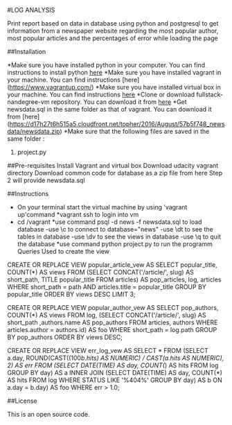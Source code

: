 #LOG ANALYSIS

Print report based on data in database using python and postgresql to get information from a newspaper website regarding the most popular author, 
most popular articles and the percentages of error while loading the page

##Installation

*Make sure you have installed python in your computer. You can find instructions to install python [here](http://docs.python-guide.org/en/latest/starting/installation/)
*Make sure you have installed vagrant in your machine. You can find instructions [here] (https://www.vagrantup.com/)
*Make sure you have installed virtual box in your machine. You can find instructions [here](https://www.virtualbox.org/)
*Clone or download fullstack-nandegree-vm repository. You can download it from [here](https://d17h27t6h515a5.cloudfront.net/topher/2017/August/59822701_fsnd-virtual-machine/fsnd-virtual-machine.zip)
*Get newsdata.sql in the same folder as that of vagrant. You can download it from [here] (https://d17h27t6h515a5.cloudfront.net/topher/2016/August/57b5f748_newsdata/newsdata.zip)
*Make sure that the following files are saved in the same folder : 
1. project.py

##Pre-requisites
Install Vagrant and virtual box
Download udacity vagrant directory
Download common code for database as a zip file from here
Step 2 will provide newsdata.sql

##Instructions
* On your terminal start the virtual machine by using 'vagrant up'command
*vagrant ssh to login into vm
* cd /vagrant
*use command psql -d news -f newsdata.sql to load database
-use \c to connect to database="news"
-use \dt to see the tables in database
-use \dv to see the views in database
-use \q to quit the database
*use command python project.py to run the programm
Queries Used to create the view

CREATE OR REPLACE VIEW popular_article_vew AS
SELECT popular_title, COUNT(*) AS views FROM (SELECT CONCAT('/article/', slug) AS short_path, TITLE popular_title FROM articles)
AS pop_articles, log, articles WHERE short_path = path AND articles.title = popular_title GROUP BY
popular_title ORDER BY views DESC LIMIT 3;

CREATE OR REPLACE VIEW popular_author_vew AS
SELECT pop_authors, COUNT(*) AS views FROM log, (SELECT CONCAT('/article/', slug) AS short_path ,authors.name
AS pop_authors FROM articles, authors WHERE articles.author = authors.id) AS foo WHERE short_path = log.path GROUP BY
pop_authors ORDER BY views DESC;

CREATE OR REPLACE VIEW err_log_vew AS
SELECT * FROM (SELECT a.day, ROUND(CAST((100*b.hits) AS NUMERIC) / CAST(a.hits AS NUMERIC), 2)
AS err FROM (SELECT DATE(TIME) AS day, COUNT(*) AS hits FROM log GROUP BY day) AS a INNER JOIN
(SELECT DATE(TIME) AS day, COUNT(*) AS hits FROM log WHERE STATUS LIKE '%404%' GROUP BY day) AS b
ON a.day = b.day) AS foo WHERE err > 1.0;


##License

This is an open source code. 
